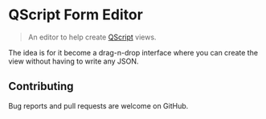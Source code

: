 # QScript Form Editor

> An editor to help create [QScript](https://github.com/wmfs/qscript) views.

The idea is for it become a drag-n-drop interface where you can create the view without having to write any JSON.

## Contributing

Bug reports and pull requests are welcome on GitHub.
